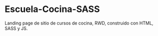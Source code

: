 # Escuela-Cocina-SASS
Landing page de sitio de cursos de cocina, RWD, construido con HTML, SASS y JS. 
